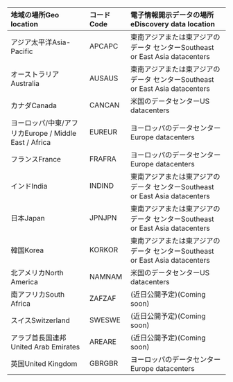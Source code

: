 
|<span data-ttu-id="98cfd-101">**地域の場所**</span><span class="sxs-lookup"><span data-stu-id="98cfd-101">**Geo location**</span></span>             |<span data-ttu-id="98cfd-102">**コード**</span><span class="sxs-lookup"><span data-stu-id="98cfd-102">**Code**</span></span>|<span data-ttu-id="98cfd-103">**電子情報開示データの場所**</span><span class="sxs-lookup"><span data-stu-id="98cfd-103">**eDiscovery data location**</span></span>      |
|:----------------------------|:-------|:---------------------------------|
|<span data-ttu-id="98cfd-104">アジア太平洋</span><span class="sxs-lookup"><span data-stu-id="98cfd-104">Asia-Pacific</span></span>                 |<span data-ttu-id="98cfd-105">APC</span><span class="sxs-lookup"><span data-stu-id="98cfd-105">APC</span></span>     |<span data-ttu-id="98cfd-106">東南アジアまたは東アジアのデータ センター</span><span class="sxs-lookup"><span data-stu-id="98cfd-106">Southeast or East Asia datacenters</span></span>|
|<span data-ttu-id="98cfd-107">オーストラリア</span><span class="sxs-lookup"><span data-stu-id="98cfd-107">Australia</span></span>                    |<span data-ttu-id="98cfd-108">AUS</span><span class="sxs-lookup"><span data-stu-id="98cfd-108">AUS</span></span>     |<span data-ttu-id="98cfd-109">東南アジアまたは東アジアのデータ センター</span><span class="sxs-lookup"><span data-stu-id="98cfd-109">Southeast or East Asia datacenters</span></span>|
|<span data-ttu-id="98cfd-110">カナダ</span><span class="sxs-lookup"><span data-stu-id="98cfd-110">Canada</span></span>                       |<span data-ttu-id="98cfd-111">CAN</span><span class="sxs-lookup"><span data-stu-id="98cfd-111">CAN</span></span>     |<span data-ttu-id="98cfd-112">米国のデータセンター</span><span class="sxs-lookup"><span data-stu-id="98cfd-112">US datacenters</span></span>                    |
|<span data-ttu-id="98cfd-113">ヨーロッパ/中東/アフリカ</span><span class="sxs-lookup"><span data-stu-id="98cfd-113">Europe / Middle East / Africa</span></span>|<span data-ttu-id="98cfd-114">EUR</span><span class="sxs-lookup"><span data-stu-id="98cfd-114">EUR</span></span>     |<span data-ttu-id="98cfd-115">ヨーロッパのデータセンター</span><span class="sxs-lookup"><span data-stu-id="98cfd-115">Europe datacenters</span></span>                |
|<span data-ttu-id="98cfd-116">フランス</span><span class="sxs-lookup"><span data-stu-id="98cfd-116">France</span></span>                       |<span data-ttu-id="98cfd-117">FRA</span><span class="sxs-lookup"><span data-stu-id="98cfd-117">FRA</span></span>     |<span data-ttu-id="98cfd-118">ヨーロッパのデータセンター</span><span class="sxs-lookup"><span data-stu-id="98cfd-118">Europe datacenters</span></span>                |
|<span data-ttu-id="98cfd-119">インド</span><span class="sxs-lookup"><span data-stu-id="98cfd-119">India</span></span>                        |<span data-ttu-id="98cfd-120">IND</span><span class="sxs-lookup"><span data-stu-id="98cfd-120">IND</span></span>     |<span data-ttu-id="98cfd-121">東南アジアまたは東アジアのデータ センター</span><span class="sxs-lookup"><span data-stu-id="98cfd-121">Southeast or East Asia datacenters</span></span>|
|<span data-ttu-id="98cfd-122">日本</span><span class="sxs-lookup"><span data-stu-id="98cfd-122">Japan</span></span>                        |<span data-ttu-id="98cfd-123">JPN</span><span class="sxs-lookup"><span data-stu-id="98cfd-123">JPN</span></span>     |<span data-ttu-id="98cfd-124">東南アジアまたは東アジアのデータ センター</span><span class="sxs-lookup"><span data-stu-id="98cfd-124">Southeast or East Asia datacenters</span></span>|
|<span data-ttu-id="98cfd-125">韓国</span><span class="sxs-lookup"><span data-stu-id="98cfd-125">Korea</span></span>                        |<span data-ttu-id="98cfd-126">KOR</span><span class="sxs-lookup"><span data-stu-id="98cfd-126">KOR</span></span>     |<span data-ttu-id="98cfd-127">東南アジアまたは東アジアのデータ センター</span><span class="sxs-lookup"><span data-stu-id="98cfd-127">Southeast or East Asia datacenters</span></span>|
|<span data-ttu-id="98cfd-128">北アメリカ</span><span class="sxs-lookup"><span data-stu-id="98cfd-128">North America</span></span>                |<span data-ttu-id="98cfd-129">NAM</span><span class="sxs-lookup"><span data-stu-id="98cfd-129">NAM</span></span>     |<span data-ttu-id="98cfd-130">米国のデータセンター</span><span class="sxs-lookup"><span data-stu-id="98cfd-130">US datacenters</span></span>                    |
|<span data-ttu-id="98cfd-131">南アフリカ</span><span class="sxs-lookup"><span data-stu-id="98cfd-131">South Africa</span></span>                 |<span data-ttu-id="98cfd-132">ZAF</span><span class="sxs-lookup"><span data-stu-id="98cfd-132">ZAF</span></span>     |<span data-ttu-id="98cfd-133">(近日公開予定)</span><span class="sxs-lookup"><span data-stu-id="98cfd-133">(Coming soon)</span></span>                     |
|<span data-ttu-id="98cfd-134">スイス</span><span class="sxs-lookup"><span data-stu-id="98cfd-134">Switzerland</span></span>                  |<span data-ttu-id="98cfd-135">SWE</span><span class="sxs-lookup"><span data-stu-id="98cfd-135">SWE</span></span>     |<span data-ttu-id="98cfd-136">(近日公開予定)</span><span class="sxs-lookup"><span data-stu-id="98cfd-136">(Coming soon)</span></span>                     |
|<span data-ttu-id="98cfd-137">アラブ首長国連邦</span><span class="sxs-lookup"><span data-stu-id="98cfd-137">United Arab Emirates</span></span>         |<span data-ttu-id="98cfd-138">ARE</span><span class="sxs-lookup"><span data-stu-id="98cfd-138">ARE</span></span>     |<span data-ttu-id="98cfd-139">(近日公開予定)</span><span class="sxs-lookup"><span data-stu-id="98cfd-139">(Coming soon)</span></span>                     |
|<span data-ttu-id="98cfd-140">英国</span><span class="sxs-lookup"><span data-stu-id="98cfd-140">United Kingdom</span></span>               |<span data-ttu-id="98cfd-141">GBR</span><span class="sxs-lookup"><span data-stu-id="98cfd-141">GBR</span></span>     |<span data-ttu-id="98cfd-142">ヨーロッパのデータセンター</span><span class="sxs-lookup"><span data-stu-id="98cfd-142">Europe datacenters</span></span>                |
